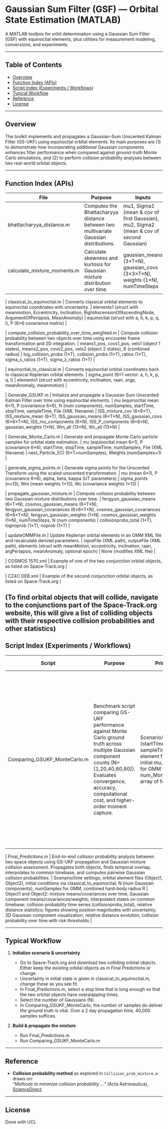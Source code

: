 # Gaussian Sum Filter (GSF) — Orbital State Estimation (MATLAB)

A MATLAB toolbox for orbit determination using a Gaussian Sum Filter (GSF) with equinoctial elements, plus utilities for measurement modeling, conversions, and experiments.

---

## Table of Contents
- [Overview](#overview)
- [Function Index (APIs)](#function-index-apis)
- [Script Index (Experiments / Workflows)](#script-index-experiments--workflows)
- [Typical Workflow](#typical-workflow)
- [Reference](#reference)
- [License](#license)

---

## Overview
The toolkit implements and propagates a Gaussian-Sum Unscented Kalman Filter (GS-UKF) using equinoctial orbital elements. Its main purposes are (1) to demonstrate how incorporating additional Gaussian components enhances filter performance when compared against ground-truth Monte Carlo simulations, and (2) to perform collision probability analyses between two real-world orbital objects.

---

## Function Index (APIs)

| File | Purpose | **Inputs** | **Outputs** |
|---|---|---|---|
| bhattacharyya_distance.m | Computes the Bhattacharyya distance between two multivariate Gaussian distributions. | mu1, Sigma1 (mean & cov of first Gaussian), mu2, Sigma2 (mean & cov of second Gaussian) | d (Bhattacharyya distance scalar) |
| calculate_mixture_moments.m | Calculate skewness and kurtosis for Gaussian mixture distribution over time. | gaussian_means (3×T×N), gaussian_covs (3×3×T×N), weights (1×N), numTimeSteps | mixture_skewness (3×T), mixture_kurtosis (3×T) |

| classical_to_equinoctial.m | Converts classical orbital elements to equinoctial coordinates with uncertainty. | elements1 (struct with meanmotion, Eccentricity, Inclination, RightAscensionOfAscendingNode, ArgumentOfPeriapsis, MeanAnomaly) | equinoctial (struct with a, h, k, p, q, l), P (6×6 covariance matrix) |

| compute_collision_probability_over_time_weighted.m | Compute collision probability between two objects over time using encounter frame transformation and 2D integration. | means1_pos, covs1_pos, vels1 (object 1 states), means2_pos, covs2_pos, vels2 (object 2 states), R (combined radius) | log_collision_probs (1×T), collision_probs (1×T), ratios (1×T), sigma_x_ratios (1×T), sigma_z_ratios (1×T) |

| equinoctial_to_classical.m | Converts equinoctial orbital coordinates back to classical Keplerian orbital elements. | sigma_point (6×1 vector: a, h, k, p, q, l) | elements1 (struct with eccentricity, inclination, raan, argp, meanAnomaly, meanmotion) |

| Generate_GSUKF.m | Initialize and propagate a Gaussian Sum Unscented Kalman Filter over time using equinoctial elements. | mu (equinoctial mean 6×1), P (covariance 6×6), N (num components), numSamples, startTime, stopTime, sampleTime, File (XML filename) | ISS_mixture_cov (6×6×T), ISS_mixture_mean (6×T), ISS_gaussian_means (6×T×N), ISS_gaussian_covs (6×6×T×N), ISS_mu_components (6×N), ISS_P_components (6×6×N), gaussian_weights (1×N), Wm_all (13×N), Wc_all (13×N) |

| Generate_Monte_Carlo.m | Generate and propagate Monte Carlo particle samples for orbital state estimation. | mu (equinoctial mean 6×1), P (covariance 6×6), startTime, stopTime, sampleTime, numSamples, File (XML filename) | next_Particle_ECI (6×T×numSamples), Weights (numSamples×1) |

| generate_sigma_points.m | Generate sigma points for the Unscented Transform using the scaled unscented transformation. | mu (mean 6×1), P (covariance 6×6), alpha, beta, kappa (UT parameters) | sigma_points (n×13), Wm (mean weights 1×13), Wc (covariance weights 1×13) |

| propagate_gaussian_mixture.m | Compute collision probability between two Gaussian mixture distributions over time. | fengyun_gaussian_means (6×T×N), cosmos_gaussian_means (6×T×N), fengyun_gaussian_covariances (6×6×T×N), cosmos_gaussian_covariances (6×6×T×N), fengyun_gaussian_weights (1×N), cosmos_gaussian_weights (1×N), numTimeSteps, N (num components) | collisionprobs_total (1×T), lognoprob (1×T), noprob (1×T) |

| updateOMMFile.m | Update Keplerian orbital elements in an OMM XML file and recalculate derived parameters. | inputFile (XML path), outputFile (XML path), elements (struct with meanMotion, eccentricity, inclination, raan, argPeriapsis, meanAnomaly, optional epoch) | None (modifies XML file) |

| COSMOS 1570.xml | Example of one of the two conjunction orbital objects, as listed on Space-Track.org |

| CZ4C DEB.xml | Example of the second conjunction orbital objects, as listed on Space-Track.org |

(To find orbital objects that will collide, navigate to the conjunctions part of the Space-Track.org website, this will give a list of colliding objects with their respective collision probabilities and other statistics)
---

## Script Index (Experiments / Workflows)

| Script | Purpose | **Primary Inputs** | **Primary Outputs** |
|---|---|---|---|
| Comparing_GSUKF_MonteCarlo.m | Benchmark script comparing GS-UKF performance against Monte Carlo ground truth across multiple Gaussian component counts (N=[1,20,40,60,80]). Evaluates convergence, accuracy, computational cost, and higher-order moment capture. | Scenario/time settings (startTime, stopTime, sampleTime), orbital element file (Object1), initial mu, P; numSamples for GMM fitting, num_Monte_Carlo_samples, array of N_values to test | Monte Carlo reference statistics (mean, covariance, skewness, kurtosis over time); for each N: GS-UKF mixture statistics, Bhattacharyya distances, Euclidean distances, computation times; comprehensive comparison figures (convergence vs N, distance evolution, moment matching, covariance volume, timing analysis) |

| Final_Predictions.m | End-to-end collision probability analysis between two space objects using GS-UKF propagation and Gaussian mixture collision assessment. Propagates both objects, finds temporal overlap, interpolates to common timebase, and computes pairwise Gaussian collision probabilities. | Scenario/time settings, orbital element files (Object1, Object2), initial conditions via classical_to_equinoctial; N (num Gaussian components), numSamples for GMM, combined hard-body radius R | Object1 and Object2: mixture means/covariances over time, Gaussian component means/covariances/weights; interpolated states on common timebase; collision probability time series (collisionprobs_total), relative distance statistics; figures showing position magnitudes with uncertainty, 3D Gaussian component visualization, relative distance evolution, collision probability over time with risk thresholds |

---

## Typical Workflow

1. **Initialize scenario & uncertainty**
   - Go to Space-Track.org and download two colliding orbital objects. Either keep the existing orbital objects as in Final Predictions or change.
   - Uncertainty in initial state is given in classical_to_equinoctial.m, change these as you see fit.
   - In Final_Predictions.m, select a stop time that is long enough so that the two orbital objects have overalapping times.
   - Select the number of Gaussians (N).
   - In Comparing_GSUKF_MonteCarlo, the number of samples do deliver the ground truth is vital. Over a 2 day propagation time, 40,000 samples suffices.

2. **Build & propagate the mixture**
   - Run Final_Predictions.m
   - Run Comparing_GSUKF_MonteCarlo.m

---

## Reference
- **Collision probability method** as explored in `Collision_prob_mixture.m` draws on:  
  *“Methods to minimize collision probability …”* (Acta Astronautica), [ScienceDirect](https://www.sciencedirect.com/science/article/pii/S0273117721005937).

---

## License
Done with UCL
